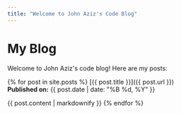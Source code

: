 ```yaml
---
title: "Welcome to John Aziz's Code Blog"
---
```


# My Blog

Welcome to John Aziz's code blog! Here are my posts:

{% for post in site.posts %}
  [{{ post.title }}]({{ post.url }})  
  **Published on:** {{ post.date | date: "%B %d, %Y" }}

  {{ post.content | markdownify }}  <!-- This line will render the full post content -->
{% endfor %}

